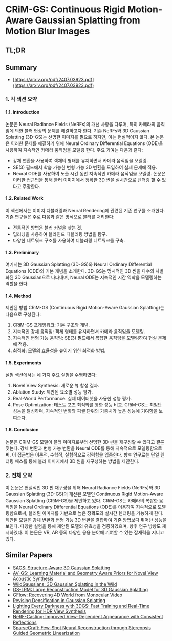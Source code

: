 # CRiM-GS: Continuous Rigid Motion-Aware Gaussian Splatting from Motion Blur Images
## TL;DR
## Summary
- [https://arxiv.org/pdf/2407.03923.pdf](https://arxiv.org/pdf/2407.03923.pdf)

### 1. 각 섹션 요약 

#### 1.1. Introduction
논문은 Neural Radiance Fields (NeRFs)의 개선 사항을 다루며, 특히 카메라의 움직임에 의한 블러 현상의 문제를 해결하고자 한다. 기존 NeRFs와 3D Gaussian Splatting (3D-GS)는 선명한 이미지를 필요로 하지만, 이는 현실적이지 않다. 본 논문은 이러한 문제를 해결하기 위해 Neural Ordinary Differential Equations (ODE)을 사용하여 지속적인 카메라 움직임을 모델링 한다. 주요 기여는 다음과 같다: 
- 강체 변환을 사용하여 객체의 형태를 유지하면서 카메라 움직임을 모델링.
- SE(3) 필드에서 학습 가능한 변형 가능 3D 변환을 도입하여 실제 문제에 적용.
- Neural ODE를 사용하여 노출 시간 동안 지속적인 카메라 움직임을 모델링.
논문은 이러한 접근법을 통해 블러 이미지에서 정확한 3D 씬을 실시간으로 렌더링 할 수 있다고 주장한다.

#### 1.2. Related Work
이 섹션에서는 이미지 디블러링과 Neural Rendering에 관련된 기존 연구를 소개한다. 기존 연구들은 주로 다음과 같은 방식으로 블러를 처리한다:
- 전통적인 방법은 블러 커널을 찾는 것.
- 딥러닝을 사용하여 블라인드 디블러링 방법을 탐구.
- 다양한 네트워크 구조를 사용하여 디블러링 네트워크를 구축.

#### 1.3. Preliminary
여기서는 3D Gaussian Splatting (3D-GS)와 Neural Ordinary Differential Equations (ODE)의 기본 개념을 소개한다. 3D-GS는 명시적인 3D 씬을 다수의 차별화된 3D Gaussian으로 나타내며, Neural ODE는 지속적인 시간 역학을 모델링하는 역할을 한다.

#### 1.4. Method
제안된 방법 CRiM-GS (Continuous Rigid Motion-Aware Gaussian Splatting)는 다음으로 구성된다:
1. CRiM-GS 프레임워크: 기본 구조와 개념.
2. 지속적인 강체 움직임: 객체 형태를 유지하면서 카메라 움직임을 모델링.
3. 지속적인 변형 가능 움직임: SE(3) 필드에서 복잡한 움직임을 모델링하여 현실 문제에 적용.
4. 최적화: 모델의 효율성을 높이기 위한 최적화 방법.

#### 1.5. Experiments
실험 섹션에서는 네 가지 주요 실험을 수행하였다:
1. Novel View Synthesis: 새로운 뷰 합성 결과.
2. Ablation Study: 제안된 요소별 성능 평가.
3. Real-World Performance: 실제 데이터셋을 사용한 성능 평가.
4. Pose Optimization: 테스트 포즈 최적화를 통한 성능 비교.
CRiM-GS는 최첨단 성능을 달성하며, 지속적인 변화와 픽셀 단위의 가중치가 높은 성능에 기여함을 보여준다.

#### 1.6. Conclusion
논문은 CRiM-GS 모델이 블러 이미지로부터 선명한 3D 씬을 재구성할 수 있다고 결론짓는다. 강체 변환과 변형 가능 변환을 Neural ODE를 통해 지속적으로 모델링함으로써, 이 접근법은 이론적, 수학적, 실험적으로 강력함을 입증한다. 향후 연구로는 단일 렌더링 패스를 통해 블러 이미지에서 3D 씬을 재구성하는 방법을 제안한다.

### 2. 전체 요약
이 논문은 현실적인 3D 씬 재구성을 위해 Neural Radiance Fields (NeRFs)와 3D Gaussian Splatting (3D-GS)의 개선된 모델인 Continuous Rigid Motion-Aware Gaussian Splatting (CRiM-GS)을 제안하고 있다. CRiM-GS는 카메라의 복잡한 움직임을 Neural Ordinary Differential Equations (ODE)를 이용하여 지속적으로 모델링함으로써, 블러된 이미지를 기반으로 높은 정확도와 실시간 렌더링을 가능하게 한다. 제안된 모델은 강체 변환과 변형 가능 3D 변환을 결합하여 기존 방법보다 뛰어난 성능을 보인다. 다양한 실험을 통해 제안된 모델의 유효성을 검증하였으며, 향후 연구 방향도 제시하였다. 이 논문은 VR, AR 등의 다양한 응용 분야에 기여할 수 있는 잠재력을 지니고 있다.

## Similar Papers
- [SAGS: Structure-Aware 3D Gaussian Splatting](2404.19149.md)
- [AV-GS: Learning Material and Geometry Aware Priors for Novel View Acoustic Synthesis](2406.08920.md)
- [WildGaussians: 3D Gaussian Splatting in the Wild](2407.08447.md)
- [GS-LRM: Large Reconstruction Model for 3D Gaussian Splatting](2404.19702.md)
- [GFlow: Recovering 4D World from Monocular Video](2405.18426.md)
- [Revising Densification in Gaussian Splatting](2404.06109.md)
- [Lighting Every Darkness with 3DGS: Fast Training and Real-Time Rendering for HDR View Synthesis](2406.06216.md)
- [NeRF-Casting: Improved View-Dependent Appearance with Consistent Reflections](2405.14871.md)
- [SparseCraft: Few-Shot Neural Reconstruction through Stereopsis Guided Geometric Linearization](2407.14257.md)
